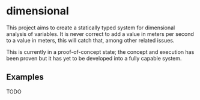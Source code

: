 # dimensional

This project aims to create a statically typed system for dimensional analysis of variables. It is never correct to add a value in meters per second to a value in meters, this will catch that, among other related issues.

This is currently in a proof-of-concept state; the concept and execution has been proven but it has yet to be developed into a fully capable system.

## Examples

TODO
